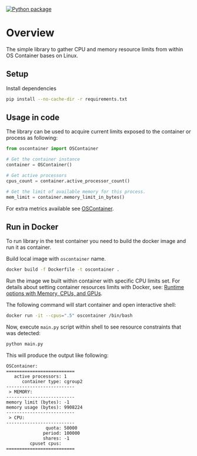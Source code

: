[![Python package](https://github.com/yaricom/oscontainer/actions/workflows/python-package.yml/badge.svg)](https://github.com/yaricom/oscontainer/actions/workflows/python-package.yml)

# Overview

The simple library to gather CPU and memory resource limits from within OS Container bases on Linux.

## Setup

Install dependencies

```bash
pip install --no-cache-dir -r requirements.txt
```

## Usage in code

The library can be used to acquire current limits exposed to the container or process as following:

```python
from oscontainer import OSContainer

# Get the container instance
container = OSContainer()

# Get active processors
cpus_count = container.active_processor_count()

# Get the limit of available memory for this process.
mem_limit = container.memory_limit_in_bytes()
```

For extra metrics available see [OSContainer](./oscontainer/os_container.py).

## Run in Docker

To run library in the test container you need to build the docker image and run it as container.

Build local image with `oscontainer` name.

```bash
docker build -f Dockerfile -t oscontainer . 
```

Run the image we built within container with specific CPU limits set. 
For details about setting container resources limits with Docker, see: [Runtime options with Memory, CPUs, and GPUs](https://docs.docker.com/config/containers/resource_constraints).

The following command will start container and open interactive shell:

```bash
docker run -it --cpus=".5" oscontainer /bin/bash
```

Now, execute `main.py` script within shell to see resource constraints that was detected:

```bash
python main.py 
```

This will produce the output like following:

```text
OSContainer:
==========================
   active processors: 1
      container type: cgroup2
--------------------------
 > MEMORY:
--------------------------
memory limit (bytes): -1
memory usage (bytes): 9908224
--------------------------
 > CPU:
--------------------------
               quota: 50000
              period: 100000
              shares: -1
         cpuset cpus: 
==========================
```